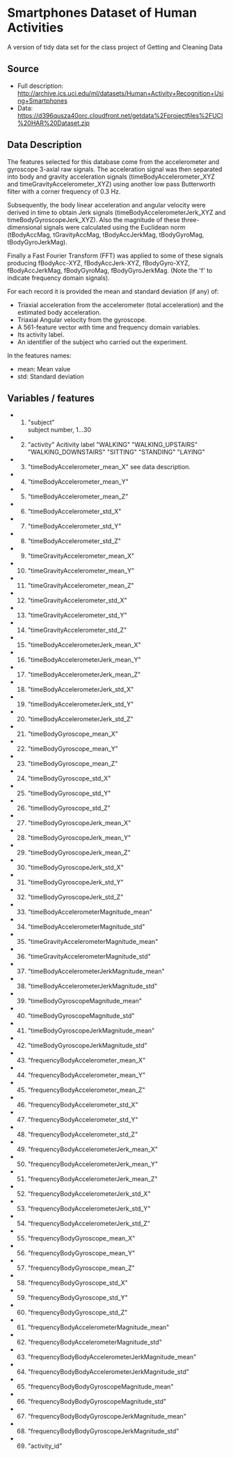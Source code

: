 # Smartphones Dataset of Human Activities
A version of tidy data set for the class project of Getting and Cleaning Data

## Source 
* Full description: http://archive.ics.uci.edu/ml/datasets/Human+Activity+Recognition+Using+Smartphones
* Data: https://d396qusza40orc.cloudfront.net/getdata%2Fprojectfiles%2FUCI%20HAR%20Dataset.zip

## Data Description
The features selected for this database come from the accelerometer and gyroscope 3-axial raw signals. The acceleration signal was then separated into body and gravity acceleration signals (timeBodyAccelerometer_XYZ and timeGravityAccelerometer_XYZ) using another low pass Butterworth filter with a corner frequency of 0.3 Hz. 

Subsequently, the body linear acceleration and angular velocity were derived in time to obtain Jerk signals (timeBodyAccelerometerJerk_XYZ and timeBodyGyroscopeJerk_XYZ). Also the magnitude of these three-dimensional signals were calculated using the Euclidean norm (tBodyAccMag, tGravityAccMag, tBodyAccJerkMag, tBodyGyroMag, tBodyGyroJerkMag).

Finally a Fast Fourier Transform (FFT) was applied to some of these signals producing fBodyAcc-XYZ, fBodyAccJerk-XYZ, fBodyGyro-XYZ, fBodyAccJerkMag, fBodyGyroMag, fBodyGyroJerkMag. (Note the 'f' to indicate frequency domain signals).

For each record it is provided the mean and standard deviation (if any) of:
* Triaxial acceleration from the accelerometer (total acceleration) and the estimated body acceleration.
* Triaxial Angular velocity from the gyroscope. 
* A 561-feature vector with time and frequency domain variables. 
* Its activity label. 
* An identifier of the subject who carried out the experiment.

In the features names:   
* mean: Mean value
* std: Standard deviation


## Variables / features
* 1. "subject"     
              subject number, 1...30
* 2. "activity"
    Acitivity label
                           "WALKING"
                           "WALKING_UPSTAIRS"
                           "WALKING_DOWNSTAIRS"
                           "SITTING"
                           "STANDING"
                           "LAYING"

* 3. "timeBodyAccelerometer_mean_X"
              see data description. 
* 4. "timeBodyAccelerometer_mean_Y"                    
* 5. "timeBodyAccelerometer_mean_Z"                    
* 6. "timeBodyAccelerometer_std_X"                     
* 7. "timeBodyAccelerometer_std_Y"                     
* 8. "timeBodyAccelerometer_std_Z"                     
* 9. "timeGravityAccelerometer_mean_X"                 
* 10. "timeGravityAccelerometer_mean_Y"                 
* 11. "timeGravityAccelerometer_mean_Z"                 
* 12. "timeGravityAccelerometer_std_X"                  
* 13. "timeGravityAccelerometer_std_Y"                  
* 14. "timeGravityAccelerometer_std_Z"                  
* 15. "timeBodyAccelerometerJerk_mean_X"                
* 16. "timeBodyAccelerometerJerk_mean_Y"                
* 17. "timeBodyAccelerometerJerk_mean_Z"                
* 18. "timeBodyAccelerometerJerk_std_X"                 
* 19. "timeBodyAccelerometerJerk_std_Y"                 
* 20. "timeBodyAccelerometerJerk_std_Z"                 
* 21. "timeBodyGyroscope_mean_X"                        
* 22. "timeBodyGyroscope_mean_Y"                        
* 23. "timeBodyGyroscope_mean_Z"                        
* 24. "timeBodyGyroscope_std_X"                         
* 25. "timeBodyGyroscope_std_Y"                         
* 26. "timeBodyGyroscope_std_Z"                         
* 27. "timeBodyGyroscopeJerk_mean_X"                    
* 28. "timeBodyGyroscopeJerk_mean_Y"                    
* 29. "timeBodyGyroscopeJerk_mean_Z"                    
* 30. "timeBodyGyroscopeJerk_std_X"                     
* 31. "timeBodyGyroscopeJerk_std_Y"                     
* 32. "timeBodyGyroscopeJerk_std_Z"                     
* 33. "timeBodyAccelerometerMagnitude_mean"             
* 34. "timeBodyAccelerometerMagnitude_std"              
* 35. "timeGravityAccelerometerMagnitude_mean"          
* 36. "timeGravityAccelerometerMagnitude_std"           
* 37. "timeBodyAccelerometerJerkMagnitude_mean"         
* 38. "timeBodyAccelerometerJerkMagnitude_std"          
* 39. "timeBodyGyroscopeMagnitude_mean"                 
* 40. "timeBodyGyroscopeMagnitude_std"                  
* 41. "timeBodyGyroscopeJerkMagnitude_mean"             
* 42. "timeBodyGyroscopeJerkMagnitude_std"              
* 43. "frequencyBodyAccelerometer_mean_X"               
* 44. "frequencyBodyAccelerometer_mean_Y"               
* 45. "frequencyBodyAccelerometer_mean_Z"               
* 46. "frequencyBodyAccelerometer_std_X"                
* 47. "frequencyBodyAccelerometer_std_Y"                
* 48. "frequencyBodyAccelerometer_std_Z"                
* 49. "frequencyBodyAccelerometerJerk_mean_X"           
* 50. "frequencyBodyAccelerometerJerk_mean_Y"           
* 51. "frequencyBodyAccelerometerJerk_mean_Z"           
* 52. "frequencyBodyAccelerometerJerk_std_X"            
* 53. "frequencyBodyAccelerometerJerk_std_Y"            
* 54. "frequencyBodyAccelerometerJerk_std_Z"            
* 55. "frequencyBodyGyroscope_mean_X"                   
* 56. "frequencyBodyGyroscope_mean_Y"                   
* 57. "frequencyBodyGyroscope_mean_Z"                   
* 58. "frequencyBodyGyroscope_std_X"                    
* 59. "frequencyBodyGyroscope_std_Y"                    
* 60. "frequencyBodyGyroscope_std_Z"                    
* 61. "frequencyBodyAccelerometerMagnitude_mean"        
* 62. "frequencyBodyAccelerometerMagnitude_std"         
* 63. "frequencyBodyBodyAccelerometerJerkMagnitude_mean"
* 64. "frequencyBodyBodyAccelerometerJerkMagnitude_std" 
* 65. "frequencyBodyBodyGyroscopeMagnitude_mean"        
* 66. "frequencyBodyBodyGyroscopeMagnitude_std"         
* 67. "frequencyBodyBodyGyroscopeJerkMagnitude_mean"    
* 68. "frequencyBodyBodyGyroscopeJerkMagnitude_std"     
* 69. "activity_id"                                     
